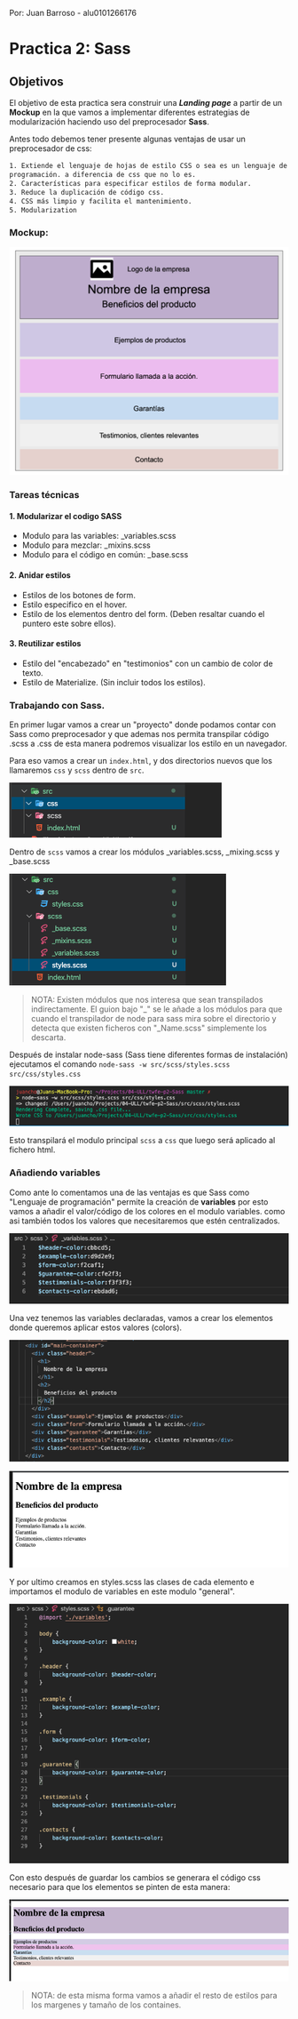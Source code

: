 Por: Juan Barroso - alu0101266176

# Practica 2: Sass

## Objetivos

El objetivo de esta practica sera construir una **_Landing page_** a partir de un **Mockup** en la que vamos a implementar diferentes estrategias de modularización haciendo uso del preprocesador **Sass**.

Antes todo debemos tener presente algunas ventajas de usar un preprocesador de css:

    1. Extiende el lenguaje de hojas de estilo CSS o sea es un lenguaje de programación. a diferencia de css que no lo es.
    2. Características para especificar estilos de forma modular.
    3. Reduce la duplicación de código css.
    4. CSS más limpio y facilita el mantenimiento.
    5. Modularization

### Mockup:

![Mockup](./img/01.png)

### Tareas técnicas

#### 1. Modularizar el codigo SASS

- Modulo para las variables: \_variables.scss
- Modulo para mezclar: \_mixins.scss
- Modulo para el código en común: \_base.scss

#### 2. Anidar estilos

- Estilos de los botones de form.
- Estilo especifico en el hover.
- Estilo de los elementos dentro del form. (Deben resaltar cuando el puntero este sobre ellos).

#### 3. Reutilizar estilos

- Estilo del "encabezado" en "testimonios" con un cambio de color de texto.
- Estilo de Materialize. (Sin incluir todos los estilos).

### Trabajando con Sass.

En primer lugar vamos a crear un "proyecto" donde podamos contar con Sass como preprocesador y que ademas nos permita transpilar código .scss a .css de esta manera podremos visualizar los estilo en un navegador.

Para eso vamos a crear un `index.html`, y dos directorios nuevos que los llamaremos `css` y `scss` dentro de `src`.

![Mockup](./img/02.png)

Dentro de `scss` vamos a crear los módulos \_variables.scss, \_mixing.scss y \_base.scss

![Mockup](./img/03.png)

> NOTA: Existen módulos que nos interesa que sean transpilados indirectamente. El guion bajo "\_" se le añade a los módulos para que cuando el transpilador de node para sass mira sobre el directorio y detecta que existen ficheros con "\_Name.scss" simplemente los descarta.

Después de instalar node-sass (Sass tiene diferentes formas de instalación) ejecutamos el comando `node-sass -w src/scss/styles.scss src/css/styles.css`

![Mockup](./img/04.png)

Esto transpilará el modulo principal `scss` a `css` que luego será aplicado al fichero html.

### Añadiendo variables

Como ante lo comentamos una de las ventajas es que Sass como "Lenguaje de programación" permite la creación de **variables** por esto vamos a añadir el valor/código de los colores en el modulo variables. como asi también todos los valores que necesitaremos que estén centralizados.

![Mockup](./img/06.png)

Una vez tenemos las variables declaradas, vamos a crear los elementos donde queremos aplicar estos valores (colors).

![Mockup](./img/08.png)

![Mockup](./img/07.png)

Y por ultimo creamos en styles.scss las clases de cada elemento e importamos el modulo de variables en este modulo "general".

![Mockup](./img/10.png)

Con esto después de guardar los cambios se generara el código css necesario para que los elementos se pinten de esta manera:

![Mockup](./img/11.png)

> NOTA: de esta misma forma vamos a añadir el resto de estilos para los margenes y tamaño de los containes.
